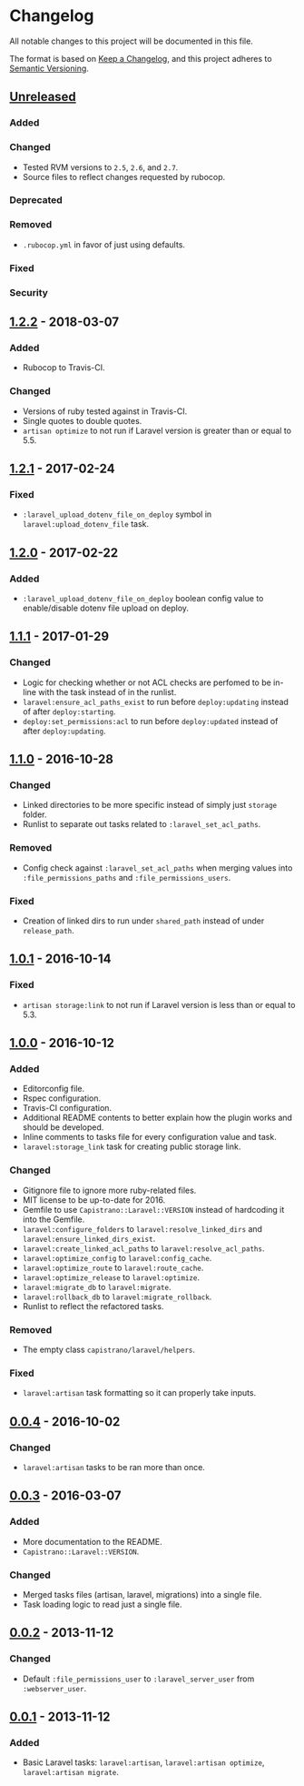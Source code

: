 # Changelog
All notable changes to this project will be documented in this file.

The format is based on [Keep a Changelog](https://keepachangelog.com/en/1.0.0/),
and this project adheres to [Semantic Versioning](https://semver.org/spec/v2.0.0.html).

## [Unreleased]
### Added

### Changed
- Tested RVM versions to `2.5`, `2.6`, and `2.7`.
- Source files to reflect changes requested by rubocop.

### Deprecated

### Removed
- `.rubocop.yml` in favor of just using defaults.

### Fixed

### Security

## [1.2.2] - 2018-03-07
### Added
- Rubocop to Travis-CI.

### Changed
- Versions of ruby tested against in Travis-CI.
- Single quotes to double quotes.
- `artisan optimize` to not run if Laravel version is greater than or equal to 5.5.

## [1.2.1] - 2017-02-24
### Fixed
- `:laravel_upload_dotenv_file_on_deploy` symbol in `laravel:upload_dotenv_file` task.

## [1.2.0] - 2017-02-22
### Added
- `:laravel_upload_dotenv_file_on_deploy` boolean config value to enable/disable dotenv file upload on deploy.

## [1.1.1] - 2017-01-29
### Changed
- Logic for checking whether or not ACL checks are perfomed to be in-line with the task instead of in the runlist.
- `laravel:ensure_acl_paths_exist` to run before `deploy:updating` instead of after `deploy:starting`.
- `deploy:set_permissions:acl` to run before `deploy:updated` instead of after `deploy:updating`.

## [1.1.0] - 2016-10-28
### Changed
- Linked directories to be more specific instead of simply just `storage` folder.
- Runlist to separate out tasks related to `:laravel_set_acl_paths`.

### Removed
- Config check against `:laravel_set_acl_paths` when merging values into `:file_permissions_paths` and `:file_permissions_users`.

### Fixed
- Creation of linked dirs to run under `shared_path` instead of under `release_path`.

## [1.0.1] - 2016-10-14
### Fixed
- `artisan storage:link` to not run if Laravel version is less than or equal to 5.3.

## [1.0.0] - 2016-10-12
### Added
- Editorconfig file.
- Rspec configuration.
- Travis-CI configuration.
- Additional README contents to better explain how the plugin works and should be developed.
- Inline comments to tasks file for every configuration value and task.
- `laravel:storage_link` task for creating public storage link.

### Changed
- Gitignore file to ignore more ruby-related files.
- MIT license to be up-to-date for 2016.
- Gemfile to use `Capistrano::Laravel::VERSION` instead of hardcoding it into the Gemfile.
- `laravel:configure_folders` to `laravel:resolve_linked_dirs` and `laravel:ensure_linked_dirs_exist`.
- `laravel:create_linked_acl_paths` to `laravel:resolve_acl_paths`.
- `laravel:optimize_config` to `laravel:config_cache`.
- `laravel:optimize_route` to `laravel:route_cache`.
- `laravel:optimize_release` to `laravel:optimize`.
- `laravel:migrate_db` to `laravel:migrate`.
- `laravel:rollback_db` to `laravel:migrate_rollback`.
- Runlist to reflect the refactored tasks.

### Removed
- The empty class `capistrano/laravel/helpers`.

### Fixed
- `laravel:artisan` task formatting so it can properly take inputs.

## [0.0.4] - 2016-10-02
### Changed
- `laravel:artisan` tasks to be ran more than once.

## [0.0.3] - 2016-03-07
### Added
- More documentation to the README.
- `Capistrano::Laravel::VERSION`.

### Changed
- Merged tasks files (artisan, laravel, migrations) into a single file.
- Task loading logic to read just a single file.

## [0.0.2] - 2013-11-12
### Changed
- Default `:file_permissions_user` to `:laravel_server_user` from `:webserver_user`.

## [0.0.1] - 2013-11-12
### Added
- Basic Laravel tasks: `laravel:artisan`, `laravel:artisan optimize`, `laravel:artisan migrate`.

[Unreleased]: https://github.com/capistrano/laravel/compare/v1.2.2...HEAD
[1.2.2]: https://github.com/capistrano/laravel/compare/v1.2.1...v1.2.2
[1.2.1]: https://github.com/capistrano/laravel/compare/v1.2.0...v1.2.1
[1.2.0]: https://github.com/capistrano/laravel/compare/v1.1.1...v1.2.0
[1.1.1]: https://github.com/capistrano/laravel/compare/v1.1.0...v1.1.1
[1.1.0]: https://github.com/capistrano/laravel/compare/v1.0.1...v1.1.0
[1.0.1]: https://github.com/capistrano/laravel/compare/v1.0.0...v1.0.1
[1.0.0]: https://github.com/capistrano/laravel/compare/v0.0.4...v1.0.0
[0.0.4]: https://github.com/capistrano/laravel/compare/v0.0.3...v0.0.4
[0.0.3]: https://github.com/capistrano/laravel/compare/v0.0.2...v0.0.3
[0.0.2]: https://github.com/capistrano/laravel/compare/v0.0.1...v0.0.2
[0.0.1]: https://github.com/capistrano/laravel/releases/tag/v0.0.1
